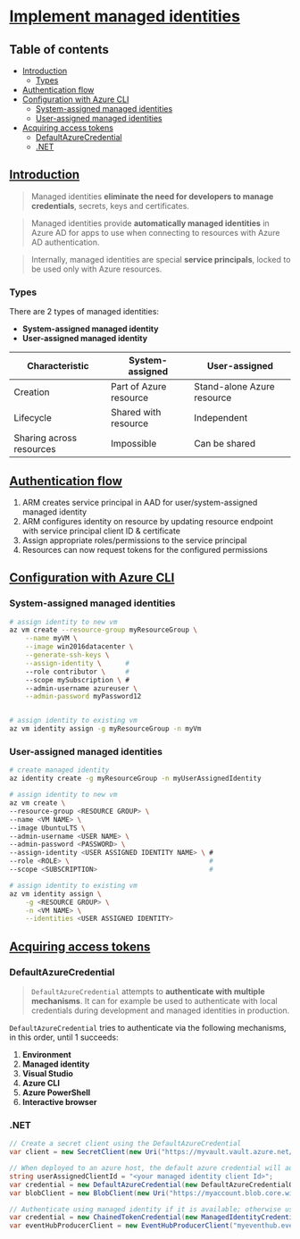 # [Implement managed identities](https://learn.microsoft.com/en-us/training/modules/implement-managed-identities/) <!-- omit in toc -->

## Table of contents <!-- omit in toc -->

- [Introduction](#introduction)
  - [Types](#types)
- [Authentication flow](#authentication-flow)
- [Configuration with Azure CLI](#configuration-with-azure-cli)
  - [System-assigned managed identities](#system-assigned-managed-identities)
  - [User-assigned managed identities](#user-assigned-managed-identities)
- [Acquiring access tokens](#acquiring-access-tokens)
  - [DefaultAzureCredential](#defaultazurecredential)
  - [.NET](#net)

## [Introduction](https://learn.microsoft.com/en-us/training/modules/implement-managed-identities/2-managed-identities-overview)

> Managed identities **eliminate the need for developers to manage credentials**, secrets, keys and certificates.

> Managed identities provide **automatically managed identities** in Azure AD for apps to use when connecting to resources with Azure AD authentication.

> Internally, managed identities are special **service principals**, locked to be used only with Azure resources.

### Types

There are 2 types of managed identities:

- **System-assigned managed identity**
- **User-assigned managed identity**

| Characteristic           | System-assigned        | User-assigned              |
| ------------------------ | ---------------------- | -------------------------- |
| Creation                 | Part of Azure resource | Stand-alone Azure resource |
| Lifecycle                | Shared with resource   | Independent                |
| Sharing across resources | Impossible             | Can be shared              |

## [Authentication flow](https://learn.microsoft.com/en-us/training/modules/implement-managed-identities/3-managed-identities-auzre-virtual-machines)

1. ARM creates service principal in AAD for user/system-assigned managed identity
2. ARM configures identity on resource by updating resource endpoint with service principal client ID & certificate
3. Assign appropriate roles/permissions to the service principal
4. Resources can now request tokens for the configured permissions

## [Configuration with Azure CLI](https://learn.microsoft.com/en-us/training/modules/implement-managed-identities/4-configure-managed-identities)

### System-assigned managed identities

```bash
# assign identity to new vm
az vm create --resource-group myResourceGroup \
    --name myVM \
    --image win2016datacenter \
    --generate-ssh-keys \
    --assign-identity \      #
    --role contributor \     #
    --scope mySubscription \ #
    --admin-username azureuser \
    --admin-password myPassword12


# assign identity to existing vm
az vm identity assign -g myResourceGroup -n myVm
```

### User-assigned managed identities

```bash
# create managed identity
az identity create -g myResourceGroup -n myUserAssignedIdentity

# assign identity to new vm
az vm create \
--resource-group <RESOURCE GROUP> \
--name <VM NAME> \
--image UbuntuLTS \
--admin-username <USER NAME> \
--admin-password <PASSWORD> \
--assign-identity <USER ASSIGNED IDENTITY NAME> \ #
--role <ROLE> \                                   #
--scope <SUBSCRIPTION>                            #

# assign identity to existing vm
az vm identity assign \
    -g <RESOURCE GROUP> \
    -n <VM NAME> \
    --identities <USER ASSIGNED IDENTITY>
```

## [Acquiring access tokens](https://learn.microsoft.com/en-us/training/modules/implement-managed-identities/5-acquire-access-token)

### DefaultAzureCredential

> `DefaultAzureCredential` attempts to **authenticate with multiple mechanisms**. It can for example be used to authenticate with local credentials during development and managed identities in production.

`DefaultAzureCredential` tries to authenticate via the following mechanisms, in this order, until 1 succeeds:

1. **Environment**
2. **Managed identity**
3. **Visual Studio**
4. **Azure CLI**
5. **Azure PowerShell**
6. **Interactive browser**

### .NET

```c#
// Create a secret client using the DefaultAzureCredential
var client = new SecretClient(new Uri("https://myvault.vault.azure.net/"), new DefaultAzureCredential());

// When deployed to an azure host, the default azure credential will authenticate the specified user assigned managed identity.
string userAssignedClientId = "<your managed identity client Id>";
var credential = new DefaultAzureCredential(new DefaultAzureCredentialOptions { ManagedIdentityClientId = userAssignedClientId });
var blobClient = new BlobClient(new Uri("https://myaccount.blob.core.windows.net/mycontainer/myblob"), credential);

// Authenticate using managed identity if it is available; otherwise use the Azure CLI to authenticate.
var credential = new ChainedTokenCredential(new ManagedIdentityCredential(), new AzureCliCredential());
var eventHubProducerClient = new EventHubProducerClient("myeventhub.eventhubs.windows.net", "myhubpath", credential);
```
